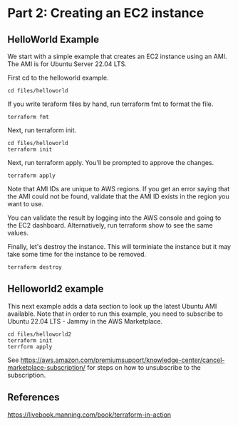 # Part 2: Creating an EC2 instance

## HelloWorld Example

We start with a simple example that creates an EC2 instance using an AMI. The AMI is for Ubuntu Server 22.04 LTS. 

First cd to the helloworld example.

```
cd files/helloworld
```

If you write teraform files by hand, run terraform fmt to format the file.

```
terraform fmt
```

Next, run terraform init. 

```
cd files/helloworld
terraform init
```

Next, run terraform apply. You'll be prompted to approve the changes.

```
terraform apply
```

Note that AMI IDs are unique to AWS regions. If you get an error saying that the AMI could not be found, validate that the AMI ID exists in the region you want to use.

You can validate the result by logging into the AWS console and going to the EC2 dashboard. Alternatively, run terraform show to see the same values.

Finally, let's destroy the instance. This will terminiate the instance but it may take some time for the instance to be removed.

```
terraform destroy
```

## Helloworld2 example

This next example adds a data section to look up the latest Ubuntu AMI available. Note that in order to run this example, you need to subscribe to Ubuntu 22.04 LTS - Jammy in the AWS Marketplace.

```
cd files/helloworld2
terraform init
terrform apply
```

See https://aws.amazon.com/premiumsupport/knowledge-center/cancel-marketplace-subscription/ for steps on how to unsubscribe to the subscription.

## References

https://livebook.manning.com/book/terraform-in-action